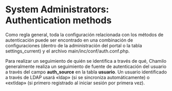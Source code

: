 # System Administrators: Authentication methods

Como regla general, toda la configuración relacionada con los métodos de autenticación puede ser encontrado en una combinación de configuraciones (dentro de la administración del portal o la tabla settings_current) y el archivo main/inc/conf/auth.conf.php.

Para realizar un seguimiento de quién se identifica a través de qué, Chamilo generalmente realiza un seguimiento de fuente de autenticación del usuario a través del campo **auth_source** en la tabla **usuario**. Un usuario identificado a través de LDAP usará «ldap» (si se sincroniza automáticamente) o «extldap» (si primero registrado al iniciar sesión por primera vez).


